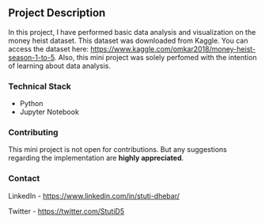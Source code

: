## Project Description

In this project, I have performed basic data analysis and visualization on the money heist dataset. This dataset was downloaded from Kaggle. You can access the dataset here: https://www.kaggle.com/omkar2018/money-heist-season-1-to-5. Also, this mini project was solely perfomed with the intention of learning about data analysis. 

### Technical Stack

* Python
* Jupyter Notebook

### Contributing

This mini project is not open for contributions. But any suggestions regarding the implementation are **highly appreciated**. 

### Contact

LinkedIn - https://www.linkedin.com/in/stuti-dhebar/

Twitter - https://twitter.com/StutiD5

